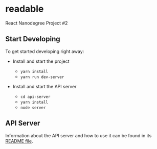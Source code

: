 # readable
React Nanodegree Project #2

## Start Developing

To get started developing right away:

* Install and start the project
    - `yarn install`
    - `yarn run dev-server`

* Install and start the API server
    - `cd api-server`
    - `yarn install`
    - `node server`

## API Server

Information about the API server and how to use it can be found in its [README file](api-server/README.md).
